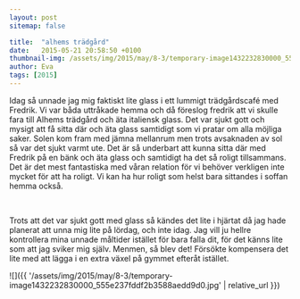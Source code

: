 ```yaml
---
layout: post
sitemap: false

title:  "alhems trädgård"
date:   2015-05-21 20:58:50 +0100
thumbnail-img: /assets/img/2015/may/8-3/temporary-image1432232830000_555e237fddf2b3588aedd9d0.jpg
author: Eva
tags: [2015]
---
```


Idag så unnade jag mig faktiskt lite glass i ett lummigt trädgårdscafé med Fredrik. Vi var båda uttråkade hemma och då föreslog fredrik att vi skulle fara till Alhems trädgård och äta italiensk glass. Det var sjukt gott och mysigt att få sitta där och äta glass samtidigt som vi pratar om alla möjliga saker. Solen kom fram med jämna mellanrum men trots avsaknaden av sol så var det sjukt varmt ute. Det är så underbart att kunna sitta där med Fredrik på en bänk och äta glass och samtidigt ha det så roligt tillsammans. Det är det mest fantastiska med våran relation för vi behöver verkligen inte mycket för att ha roligt. Vi kan ha hur roligt som helst bara sittandes i soffan hemma också. 




 




Trots att det var sjukt gott med glass så kändes det lite i hjärtat då jag hade planerat att unna mig lite på lördag, och inte idag. Jag vill ju hellre kontrollera mina unnade måltider istället för bara falla dit, för det känns lite som att jag sviker mig själv. Menmen, så blev det! Försökte kompensera det lite med att lägga i en extra växel på gymmet efteråt istället.

![]({{ '/assets/img/2015/may/8-3/temporary-image1432232830000_555e237fddf2b3588aedd9d0.jpg'  | relative_url }})

